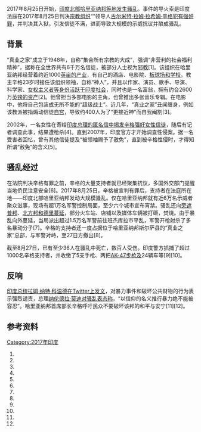 2017年8月25日开始，[印度北部](../Page/印度.md "wikilink")[哈里亚纳邦等地发生骚乱](../Page/哈里亚纳邦.md "wikilink")。事件的导火索是印度法庭在2017年8月25日判决[宗教组织](../Page/宗教.md "wikilink")“”领导人[古尔米特·拉姆·拉希姆·辛格犯有](https://zh.wikipedia.org/wiki/古尔米特·拉姆·拉希姆·辛格 "wikilink")[强奸罪](../Page/强奸.md "wikilink")，并判决其入狱，引发信徒不满，进而导致大规模的示威抗议并酿成骚乱。

## 背景

“真业之家”成立于1948年，自称“集合所有宗教的大成”，强调“非营利的社会福利精神”，据称在全世界共有6千万名信徒，被部分人士视为[邪教](../Page/邪教.md "wikilink")\[1\]。该组织在哈里亚纳邦经营着约近1000[英亩的产业](https://zh.wikipedia.org/wiki/英亩 "wikilink")，有自己的酒店、电影院、[板球场和学校](https://zh.wikipedia.org/wiki/板球 "wikilink")。教主辛格23岁时接任该组织领袖，自称“神人”，并且以作家、演员、歌手、导演、科学家、[女权主义者等身份活跃于印度社会](https://zh.wikipedia.org/wiki/女权主义 "wikilink")，同时也是一名富翁，拥有约合2600万[英镑的资产](../Page/英镑.md "wikilink")\[2\]。他曾担当多部电影的主角，也曾推出多张音乐专辑。在电影中，他将自己包装成无所不能的“超级战士”。近几年，“真业之家”丑闻缠身，例如该教派被指煽动信徒[自宫](https://zh.wikipedia.org/wiki/自宫 "wikilink")，导致约400人为了“更接近神”而自我阉割\[3\]。

2002年，一名女性在寄给[印度总理的匿名信中揭发辛格强奸女性信徒](../Page/印度总理.md "wikilink")，随后有记者调查此事，结果遭枪杀\[4\]。直到2007年，印度官方才开始调查性侵案。据一名受害者回忆，曾有其他信徒提及“被领袖赐予了赦免”，直到被辛格性侵时，才得知所谓“赦免”的含义\[5\]。

## 骚乱经过

在法院判决辛格有罪之前，辛格的大量支持者就已经聚集抗议，多国外交部门提醒当地侨民注意安全\[6\]。2017年8月25日，辛格被宣判有罪后，支持者在法庭所在地——印度北部哈里亚纳邦发动大规模骚乱。仅在哈里亚纳邦就有近6万名示威者聚众滋事，现场有超1万名军警控制局面，至少六个城市宣布宵禁。骚乱还向[旁遮普邦](../Page/旁遮普邦.md "wikilink")、[北方邦和](../Page/北方邦.md "wikilink")[德里蔓延](../Page/德里.md "wikilink")，部分火车站、店铺以及媒体车辆被打砸，焚烧。由于暴乱向外蔓延，当局派出超过1.5万名军警前往班杰库拉市平乱，军警开枪射杀了多名暴动分子\[7\]。辛格的支持者还一度占据位于哈里亚纳邦斯尔萨县的“真业之家”总部，与军警对峙，至27日方撤出\[8\]。

截至8月27日，已有至少36人在骚乱中死亡，数百人受伤。印度警方抓捕了超过1000名辛格支持者，并收缴了5支手枪、两把[AK-47步枪及](https://zh.wikipedia.org/wiki/AK-47 "wikilink")24辆车等\[9\]\[10\]。

## 反响

[印度总统](https://zh.wikipedia.org/wiki/印度总统 "wikilink")[拉姆·纳特·科温德在](../Page/拉姆·纳特·科温德.md "wikilink")[Twitter上发文](../Page/Twitter.md "wikilink")，对暴力事件和破坏公共财物的行为表示强烈谴责，总理[纳伦德拉·莫迪对骚乱表态称](../Page/纳伦德拉·莫迪.md "wikilink")，“以信仰的名义推行暴力绝不能被容忍”。哈里亚纳邦首席部长辛格呼吁民众不要破坏该邦的和平与安宁\[11\]\[12\]。

## 参考资料

[Category:2017年印度](https://zh.wikipedia.org/wiki/Category:2017年印度 "wikilink")

1.

2.

3.

4.

5.
6.
7.

8.

9.
10.

11.

12.